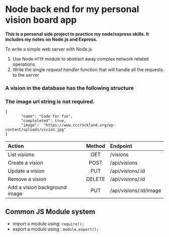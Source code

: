 
# Node back end for my personal vision board app
**This is a personal side project to practice my node/express skills. It includes my notes on Node.js and Express.**

To write a simple web server with Node.js 
1. Use Node `HTTP` module to abstract away complex network related operations
2. Write the single *request handler* function that will handle all the requests to the server

 

### A vision in the database has the following structure 
### The image url string is not required.

 ```
 {
        "name": "Code for fun",
        "compleleted": true,
        "image":  "https://www.cccrockland.org/wp-content/uploads/vision.jpg"
 }
```
|Action|Method|Endpoint|
|:--|:--:|:--
|List visions|GET|/visions
|Create a vision| POST| /api/visions
|Update a vision| PUT| /api/visions/:id
|Remove a vision| DELETE| /api/visions/:id
|Add a vision background image | PUT|/api/visions/:id/image|

## Common JS Module system
- import a module using: `require();`
- export a module using : `module.export();`